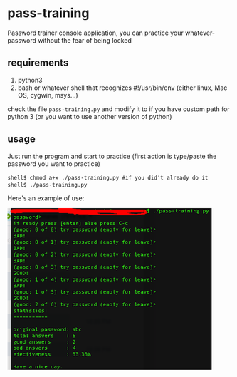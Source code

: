 # pass-training
Password trainer console application, you can practice your whatever-password without the fear of being locked

## requirements

1. python3
1. bash or whatever shell that recognizes #!/usr/bin/env (either linux, Mac OS, cygwin, msys...)

check the file `pass-training.py` and modify it to if you have custom path for python 3 (or you want to use another version of python)

## usage

Just run the program and start to practice (first action is type/paste the password you want to practice)

```shell
shell$ chmod a+x ./pass-training.py #if you did't already do it
shell$ ./pass-training.py
```

Here's an example of use:

![example of use](./example-of-use.png)
